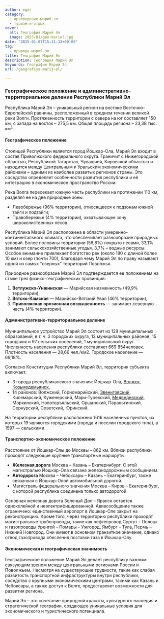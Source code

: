 ```yaml
---
author: egor
category:
  - краеведение-марий-эл
  - туризм-и-отдых
cover:
  alt: География Марий Эл
  image: 2025/01/geo-mariel.jpg
date: "2025-01-07T15:31:33+00:00"
tag:
  - природа-марий-эл
title: География Марий Эл
description: География Марий Эл
keywords: География Марий Эл
url: /geografiya-marij-el/

---
```

### Географическое положение и административно-территориальное деление Республики Марий Эл

Республика Марий Эл – уникальный регион на востоке Восточно-Европейской равнины, расположенный в среднем течении великой реки Волги. Протяженность территории с севера на юг составляет 150 км, с запада на восток – 275,5 км. Общая площадь региона – 23,38 тыс. км².

#### Географическое положение

Столицей Республики является город Йошкар-Ола. Марий Эл входит в состав Приволжского федерального округа. Граничит с Нижегородской областью, Республикой Татарстан, Чувашией, Кировской областью и находится между Центральным и Уральским экономическими районами – одними из наиболее развитых регионов страны. Это соседство определяет особенности развития республики и её интеграцию в экономическое пространство России.

Река Волга пересекает южную часть республики на протяжении 110 км, разделяя ее на две природные зоны:

- Левобережье (96% территории), относящееся к подзонам южной тайги и подтайги;
- Правобережье (4% территории), охватывающее зону широколиственных лесов.

Республика Марий Эл расположена в области умеренно-континентального климата, что обеспечивает разнообразие природных условий. Более половины территории (56,8%) покрыто лесами, 33,1% занимают сельскохозяйственные угодья, 3,7% – водные ресурсы. Особое внимание привлекает богатство рек (около 180 с длиной более 10 км) и озер (почти 700), благодаря чему Марий Эл по праву называют одной из самых "озерных" территорий Поволжья.

Природное разнообразие Марий Эл подтверждается ее положением на стыке трех физико-географических провинций:

1. **Ветлужско-Унжинская** — Марийская низменность (49,9% территории),
1. **Вятско-Камская** — Марийско-Вятский Увал (46% территории),
1. **Приволжская эрозионная возвышенность** — занимает северную часть (4% территории).

#### Административно-территориальное деление

Муниципальное устройство Марий Эл состоит из 129 муниципальных образований, в т. ч. 3 городских округа, 13 муниципальных районов, 15 городских и 97 сельских поселений, 1 муниципальный округ. Численность населения республики составляет 669 854человек. Плотность населения — 28,66 чел./км2. Городское население — 69,18%.

Согласно Конституции Республики Марий Эл, территория субъекта включает:

- 3 города республиканского значения: Йошкар-Ола, [Волжск](/gorod-volzhsk/), [Козьмодемьянск](/kozmodemyansk/),
- 14 районов: Волжский, Горномарийский, [Звениговский](/zvenigovskij-rajon-rme/), Килемарский, Куженерский, Мари-Турекский, [Медведевский](/medvedevskij-rajon/), Моркинский, Новоторъяльский, Оршанский, Параньгинский, Сернурский, Советский, Юринский.

На территории республики расположено 1616 населенных пунктов, из которых 19 являются городскими (города и поселки городского типа), а 1597 — сельскими.

#### Транспортно-экономическое положение

Расстояние от Йошкар-Олы до Москвы – 862 км. Вблизи республики проходят следующие крупные транспортные маршруты:

- **Железная дорога** Москва – Казань – Екатеринбург. С этой магистралью Йошкар-Ола связана железнодорожным сообщением.
- **Автодорога** Москва – Чебоксары – Казань – Екатеринбург, также связанная с Йошкар-Олой автомобильной дорогой.
- Магистраль федерального значения Москва – Киров – Екатеринбург, с которой республика соединена только автодорогой.

Основная железная дорога Зеленый Дол – Яранск остается одноколейной и неэлектрифицированной. Авиасообщение также ограничено: единственный аэропорт в Йошкар-Оле закрыт на реконструкцию. Кроме того, через территорию республики проходят магистральные трубопроводы, такие как нефтепровод Сургут – Полоцк и газопроводы Уренгой – Помары – Ужгород, Ямбург – Тула, Пермь – Нижний Новгород. Они имеют в основном транзитное значение, однако отвод газопровода обеспечил поставки газа в Йошкар-Олу.

#### Экономическая и географическая значимость

Географическое положение Марий Эл делает республику важным связующим звеном между центральными регионами России и Поволжьем. Несмотря на существующие трудности, такие как слабая развитость транспортной инфраструктуры внутри республики, соседство с крупными экономическими центрами, такими как Казань и Чебоксары, а также доступ к Волге, предоставляет возможности для развития региона.

Марий Эл – это сочетание природной красоты, культурного наследия и стратегической географии, создающее уникальные условия для экономического и туристического потенциала.
